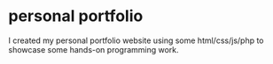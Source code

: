 # personal portfolio

I created my personal portfolio website using some html/css/js/php to showcase some hands-on programming work.
